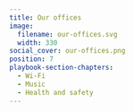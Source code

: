 ```yaml
---
title: Our offices
image:
  filename: our-offices.svg
  width: 330
social_cover: our-offices.png
position: 7
playbook-section-chapters:
  - Wi-Fi
  - Music
  - Health and safety
---
```

